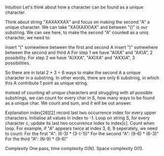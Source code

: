 Intuition
Let's think about how a character can be found as a unique character.

Think about string "XAXAXXAX" and focus on making the second "A" a unique character.
We can take "XA(XAXX)AX" and between "()" is our substring.
We can see here, to make the second "A" counted as a uniq character, we need to:

insert "(" somewhere between the first and second A
insert ")" somewhere between the second and third A
For step 1 we have "A(XA" and "AX(A", 2 possibility.
For step 2 we have "A)XXA", "AX)XA" and "AXX)A", 3 possibilities.

So there are in total 2 * 3 = 6 ways to make the second A a unique character in a substring.
In other words, there are only 6 substring, in which this A contribute 1 point as unique string.

Instead of counting all unique characters and struggling with all possible substrings,
we can count for every char in S, how many ways to be found as a unique char.
We count and sum, and it will be out answer.


Explanation
index[26][2] record last two occurrence index for every upper characters.
Initialise all values in index to -1.
Loop on string S, for every character c, update its last two occurrence index to index[c].
Count when loop. For example, if "A" appears twice at index 3, 6, 9 seperately, we need to count:
For the first "A": (6-3) * (3-(-1))"
For the second "A": (9-6) * (6-3)"
For the third "A": (N-9) * (9-6)"

Complexity
One pass, time complexity O(N).
Space complexity O(1).
